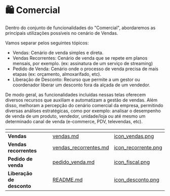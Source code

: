 # 🛍️ Comercial

Dentro do conjunto de funcionalidades do "Comercial", abordaremos as principais utilizações possíveis no cenário de Vendas. 

Vamos separar pelos seguintes tópicos:

- Vendas: Cenário de venda simples e direta.
- Vendas Recorrentes: Cenário de venda que se repete em planos mensais, por exemplo. (ex: assinatura de um serviço de streaming)
- Pedido de Venda: Cenário onde o processo de venda precisa de mais etapas (ex: orçamento, almoxarifado, etc).
- Liberação de Desconto: Recurso que permite a um gestor ou coordenador liberar um desconto fora da alçada de um vendedor.

De modo geral, as funcionalidades incluídas nessas telas oferecem diversos recursos que auxiliam e automatizam a gestão de vendas. Além disso, melhoram a percepção do cenário comercial da empresa, permitindo diversas análises estratégicas, como por exemplo: analisar o desempenho de venda de um produto, vendedor, unidade/loja ou até mesmo um determinado canal de venda (e-commerce, PDV, televendas, etc).

<table data-view="cards">
    <thead>
        <tr>
            <th></th>
            <th></th>
            <th></th>
            <th data-hidden data-card-target data-type="content-ref"></th>
            <th data-hidden data-card-cover data-type="files"></th>
        </tr>
    </thead>
        <tbody>
            <tr>
                <td>
                    <strong>Vendas</strong>
                </td>
                <td></td>
                <td></td>
                <td>
                    <a href="/erp-v2/funcionalidades/comercial/vendas.md">vendas.md</a>
                </td>
                <td>
                    <a href="/erp-v2/assets/funcionalidades/icon_vendas.png">icon_vendas.png</a>
                </td>
            </tr>
            <tr>
                <td>
                    <strong>Vendas recorrentes</strong>
                </td>
                <td></td>
                <td></td>
                <td>
                    <a href="/erp-v2/funcionalidades/comercial/vendas_recorrentes.md">vendas_recorrentes.md</a>
                </td>
                <td>
                    <a href="/erp-v2/assets/funcionalidades/icon_recorrente.png">icon_recorrente.png</a>
                </td>
            </tr>
            <tr>
                <td>
                    <strong>Pedido de venda</strong>
                </td>
                <td></td>
                <td></td>
                <td>
                    <a href="/erp-v2/funcionalidades/comercial/pedido_venda.md">pedido_venda.md</a>
                </td>
                <td>
                    <a href="/erp-v2/assets/funcionalidades/icon_fiscal.png">icon_fiscal.png</a>
                </td>
            </tr>
            <tr>
                <td>
                    <strong>Liberação de desconto</strong>
                </td>
                <td></td>
                <td></td>
                <td>
                    <a href="/erp-v2/funcionalidades/comercial/README.md">README.md</a>
                </td>
                <td>
                    <a href="/erp-v2/assets/funcionalidades/icon_desconto.png">icon_desconto.png</a>
                </td>
            </tr>
        </tbody>
</table>
